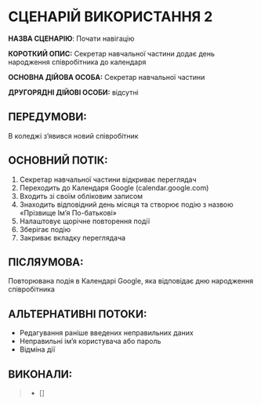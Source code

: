 # СЦЕНАРІЙ ВИКОРИСТАННЯ 2

**НАЗВА СЦЕНАРІЮ**:	Почати навігацію

**КОРОТКИЙ ОПИС:** Секретар навчальної частини додає день народження співробітника до календаря

**ОСНОВНА ДІЙОВА ОСОБА:** Секретар навчальної частини

**ДРУГОРЯДНІ ДІЙОВІ ОСОБИ:** відсутні

## ПЕРЕДУМОВИ:

В коледжі з’явився новий співробітник

## ОСНОВНИЙ ПОТІК:
1.	Секретар навчальної частини відкриває переглядач
2.	Переходить до Календаря Google (calendar.google.com)
3.	Входить зі своїм обліковим записом
4.	Знаходить відповідний день місяця та створює подію з назвою 
«Прізвище Ім’я По-батькові»
5.	Налаштовує щорічне повторення події
6.	Зберігає подію
7.	Закриває вкладку переглядача

## ПІСЛЯУМОВА:

Повторювана подія в Календарі Google, яка відповідає дню народження співробітника

## АЛЬТЕРНАТИВНІ ПОТОКИ:

* Редагування раніше введених неправильних даних
* Неправильні ім’я користувача або пароль
* Відміна дії

## ВИКОНАЛИ:
>- [] 
